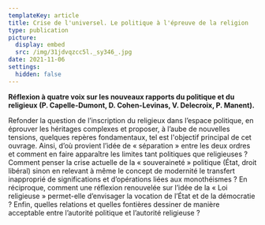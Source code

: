 ```yaml
---
templateKey: article
title: Crise de l'universel. Le politique à l'épreuve de la religion
type: publication
picture:
  display: embed
  src: /img/31jdvqzcc5l._sy346_.jpg
date: 2021-11-06
settings:
  hidden: false
---
```

**Réflexion à quatre voix sur les nouveaux rapports du politique et du religieux (P. Capelle-Dumont, D. Cohen-Levinas, V. Delecroix, P. Manent).**

Refonder la question de l’inscription du religieux dans l’espace politique, en éprouver les héritages complexes et proposer, à l’aube de nouvelles tensions, quelques repères fondamentaux, tel est l'objectif principal de cet ouvrage. Ainsi, d’où provient l’idée de « séparation » entre les deux ordres et comment en faire apparaître les limites tant politiques que religieuses ? Comment penser la crise actuelle de la « souveraineté » politique (État, droit libéral) sinon en relevant à même le concept de modernité le transfert inapproprié de significations et d’opérations liées aux monothéismes ? En réciproque, comment une réflexion renouvelée sur l’idée de la « Loi religieuse » permet-elle d’envisager la vocation de l’État et de la démocratie ? Enfin, quelles relations et quelles fontières dessiner de manière acceptable entre l’autorité politique et l’autorité religieuse ?